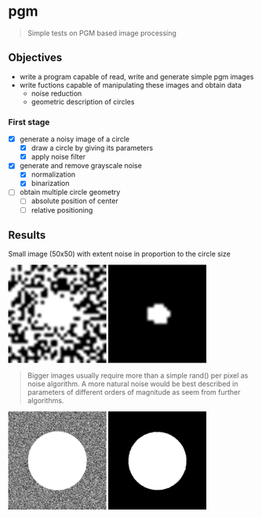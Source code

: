 # pgm
> Simple tests on PGM based image processing

## Objectives

* write a program capable of read, write and generate simple pgm images
* write fuctions capable of manipulating these images and obtain data
  * noise reduction
  * geometric description of circles

### First stage

  - [x] generate a noisy image of a circle
    - [x] draw a circle by giving its parameters
    - [x] apply noise filter
  - [x] generate and remove grayscale noise
    - [x] normalization
    - [x] binarization
  - [ ] obtain multiple circle geometry
    - [ ] absolute position of center
    - [ ] relative positioning

## Results

Small image (50x50) with extent noise in proportion to the circle size

![Noise generated](gen_noise.png)
![Removed noise](removed_noise.png)

> Bigger images usually require more than a simple rand() per pixel as noise algorithm. A more natural noise would be best described in parameters of different orders of magnitude as seem from further algorithms.

![Big image noise](gen_noise_big.png)
![Removed noise](removed_noise_big.png)
